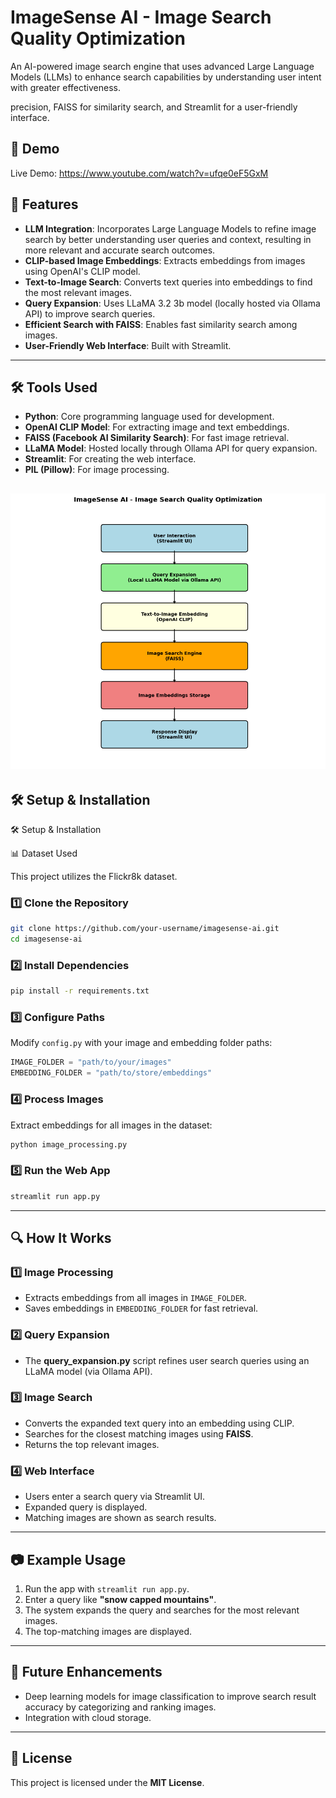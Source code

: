# ImageSense AI - Image Search Quality Optimization

An AI-powered image search engine that uses advanced Large Language Models (LLMs) to enhance search capabilities by understanding user intent with greater effectiveness.

precision, FAISS for similarity search, and Streamlit for a user-friendly interface.

## 🌟 Demo

Live Demo: https://www.youtube.com/watch?v=ufqe0eF5GxM


## 🚀 Features

- **LLM Integration**: Incorporates Large Language Models to refine image search by better understanding user queries and context, resulting in more relevant and accurate search outcomes.
- **CLIP-based Image Embeddings**: Extracts embeddings from images using OpenAI's CLIP model.
- **Text-to-Image Search**: Converts text queries into embeddings to find the most relevant images.
- **Query Expansion**: Uses LLaMA 3.2 3b model (locally hosted via Ollama API) to improve search queries.
- **Efficient Search with FAISS**: Enables fast similarity search among images.
- **User-Friendly Web Interface**: Built with Streamlit.

---
## 🛠 Tools Used

- **Python**: Core programming language used for development.
- **OpenAI CLIP Model**: For extracting image and text embeddings.
- **FAISS (Facebook AI Similarity Search)**: For fast image retrieval.
- **LLaMA Model**: Hosted locally through Ollama API for query expansion.
- **Streamlit**: For creating the web interface.
- **PIL (Pillow)**: For image processing.

![Tools Overview](ImageSense%20AI%20diagram.png)
---


## 🛠️ Setup & Installation

🛠️ Setup & Installation

📊 Dataset Used

This project utilizes the Flickr8k dataset.

### 1️⃣ Clone the Repository

```bash
git clone https://github.com/your-username/imagesense-ai.git
cd imagesense-ai
```

### 2️⃣ Install Dependencies

```bash
pip install -r requirements.txt
```

### 3️⃣ Configure Paths

Modify `config.py` with your image and embedding folder paths:

```python
IMAGE_FOLDER = "path/to/your/images"
EMBEDDING_FOLDER = "path/to/store/embeddings"
```

### 4️⃣ Process Images

Extract embeddings for all images in the dataset:

```bash
python image_processing.py
```

### 5️⃣ Run the Web App

```bash
streamlit run app.py
```

---

## 🔍 How It Works

### 1️⃣ Image Processing

- Extracts embeddings from all images in `IMAGE_FOLDER`.
- Saves embeddings in `EMBEDDING_FOLDER` for fast retrieval.

### 2️⃣ Query Expansion

- The **query\_expansion.py** script refines user search queries using an LLaMA model (via Ollama API).

### 3️⃣ Image Search

- Converts the expanded text query into an embedding using CLIP.
- Searches for the closest matching images using **FAISS**.
- Returns the top relevant images.

### 4️⃣ Web Interface

- Users enter a search query via Streamlit UI.
- Expanded query is displayed.
- Matching images are shown as search results.

---

## 📷 Example Usage

1. Run the app with `streamlit run app.py`.
2. Enter a query like **"snow capped mountains"**.
3. The system expands the query and searches for the most relevant images.
4. The top-matching images are displayed.

---

## 📌 Future Enhancements

- Deep learning models for image classification to improve search result accuracy by categorizing and ranking images.
- Integration with cloud storage.
---

## 📜 License

This project is licensed under the **MIT License**.


